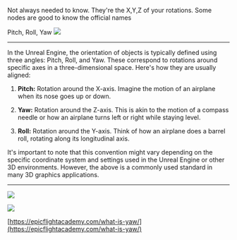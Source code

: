 Not always needed to know. They're the X,Y,Z of your rotations. Some nodes are good to know the official names


Pitch, Roll, Yaw
![](https://i.imgur.com/8TONX6Z.png)

---

In the Unreal Engine, the orientation of objects is typically defined using three angles: Pitch, Roll, and Yaw. These correspond to rotations around specific axes in a three-dimensional space. Here's how they are usually aligned:

1. **Pitch:** Rotation around the X-axis. Imagine the motion of an airplane when its nose goes up or down.

2. **Yaw:** Rotation around the Z-axis. This is akin to the motion of a compass needle or how an airplane turns left or right while staying level.

3. **Roll:** Rotation around the Y-axis. Think of how an airplane does a barrel roll, rotating along its longitudinal axis.

It's important to note that this convention might vary depending on the specific coordinate system and settings used in the Unreal Engine or other 3D environments. However, the above is a commonly used standard in many 3D graphics applications.

---

![](https://i.imgur.com/V7WZ3RO.png)

![](https://i.imgur.com/PqwXPqY.png)


[https://epicflightacademy.com/what-is-yaw/](https://epicflightacademy.com/what-is-yaw/)